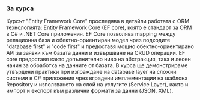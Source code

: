 ### За курса

Курсът "Entity Framework Core" проследява в детайли работата с ORM технологията: Entity Framework Core (EF core), която е стандарт за ORM в C# и .NET Core приложения. EF Core позволява mapping между релационна база и обектно-ориентиран модел чрез подходите "database first" и "code first" и предоставя мощно обектно-ориентирано API за заявки към базата данни и извършване на CRUD операции. EF core предоставя както допълнително ниво на абстракция, така и лесен начин за обработка на данните от базата. В курса ще демонстрираме утвърдени практики при изграждане на database layer на сложни системи в C# приложения чрез вградени имплементации на шаблона Repository и използването на слой на услугите (Service Layer), както и импорт и експорт към различни формати за данни (JSON, XML).